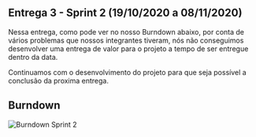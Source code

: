 ## Entrega 3 - Sprint 2 (19/10/2020 a 08/11/2020)

Nessa entrega, como pode ver no nosso Burndown abaixo, por conta de vários problemas que nossos integrantes tiveram, nós não conseguimos desenvolver uma entrega de valor para o projeto a tempo de ser entregue dentro da data.

Continuamos com o desenvolvimento do projeto para que seja possível a conclusão da proxima entrega.

## Burndown

![Burndown Sprint 2](https://user-images.githubusercontent.com/71477357/102002485-c248fe00-3cdb-11eb-88a4-6c5cef541be2.jpg)
